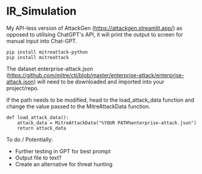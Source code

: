 # IR_Simulation
My API-less version of AttackGen (https://attackgen.streamlit.app/) as opposed to utilising ChatGPT's API, it will print the output to screen for manual input into Chat-GPT.


```
pip install mitreattack-python
pip install mitreattack
```




The dataset enterprise-attack.json (https://github.com/mitre/cti/blob/master/enterprise-attack/enterprise-attack.json) will need to be downloaded and imported into your project/repo.

If the path needs to be modified, head to the load_attack_data function and change the value passed to the MitreAttackData function.
```
def load_attack_data():
    attack_data = MitreAttackData("%YOUR PATH%enterprise-attack.json")
    return attack_data
```
  To do / Potentially:
  - Further testing in GPT for best prompt
  - Output file to text?
  - Create an alternative for threat hunting

    
